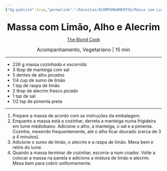 ```yaml
---
{"dg-publish":true,"permalink":"/Receitas/ACOMPANHAMENTOS/Massa com Limão, Alho e Alecrim/","title":"Massa com Limão, Alho e Alecrim","tags":["💚ok"]}
---
```


<div style="text-align: center;"> <span style="font-size: 30px;"><b>Massa com Limão, Alho e Alecrim</b></span> </div>

<span class="center"> <center> [The Blond Cook](https://theblondcook.com/lemon-garlic-rosemary-pasta/print/17442/) </center></span>

<div style="text-align: center;"> <span style="font-size: 16px;">  Acompanhamento, Vegetariano | 15 min </span> </div>

---
- 226 g massa *cozinhada e escorrida*
- 3 tbsp de manteiga com sal
- 5 dentes de alho *picados*
- 1/4 cup de sumo de limão
- 1 tsp de raspa de limão
- 2 tbsp de alecrim fresco *picado*
- 1 tsp de sal
- 1/2 tsp de pimenta preta
---
1. Prepare a massa de acordo com as instruções da embalagem.
2. Enquanto a massa está a cozinhar, derreta a manteiga numa frigideira em lume médiobaixo. Adicione o alho, a manteiga, o sal e a pimenta. Cozinhe, mexendo frequentemente, até o alho ficar dourado (cerca de 3 a 4 minutos).
3. Adicione o sumo de limão, o alecrim e a raspa de limão. Mexa bem e retire do lume.
4. Quando a massa terminar de cozinhar, escorra-a num coador. Volte a colocar a massa na panela e adicione a mistura de limão e alecrim. Mexa bem para cobrir uniformemente.